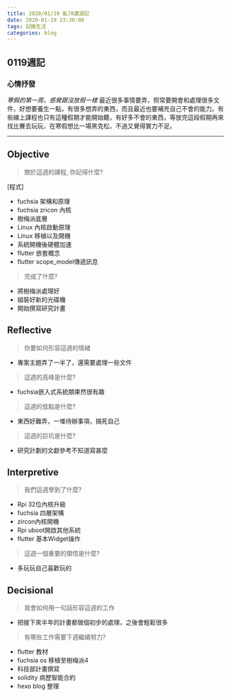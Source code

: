 ```yaml
---
title: 2020/01/19 亂78遭週記
date: 2020-01-19 23:30:00
tags: 記錄生活
categories: blog
---
```

## **0119週記**

### 心情抒發
*寒假的第一周，感覺跟沒放假一樣*
最近很多事情要弄，照常要開會和處理很多文件，好想要養生一點，有很多想弄的東西，而且最近也要補充自己不會的能力。有些線上課程也只有這種假期才能開始聽，有好多不會的東西，等放完這段假期再來找比賽去玩玩，在寒假想比一場黑克松，不過又覺得實力不足。

---
<!-- more -->
## **Objective**

> 關於這週的課程, 你記得什麼?

[程式]
- fuchsia 架構和原理
- fuchsia zricon 內核
- 樹梅派底層
- Linux 內核啟動原理
- Linux 移植以及開機
- 系統開機後硬體加速
- flutter 嵌套概念
- flutter scope_model傳遞訊息

> 完成了什麼?

- 將樹梅派處理好
- 組裝好新的光碟機
- 開始撰寫研究計畫

## **Reflective**

> 你要如何形容這週的情緒

* 專案主題弄了一半了，還需要處理一些文件

> 這週的高峰是什麼?

* fuchsia嵌入式系統類果然很有趣

> 這週的低點是什麼?

* 東西好難弄，一堆待辦事項，搞死自己

> 這週的巨坑是什麼?

* 研究計劃的文獻參考不知道寫甚麼

## **Interpretive**

> 我們這週學到了什麼?

- Rpi 32位內核升級
- fuchsia 四層架構
- zircon內核開機
- Rpi uboot開啟其他系統
- flutter 基本Widget操作

> 這週一個重要的領悟是什麼?

* 多玩玩自己喜歡玩的

## **Decisional**

> 我會如何用一句話形容這週的工作

* 把接下來半年的計畫都做個初步的處理，之後會輕鬆很多

> 有哪些工作需要下週繼續努力?

- flutter 教材
- fuchsia os 移植至樹梅派4
- 科技部計畫撰寫
- solidity 病歷智能合約
- hexo blog 整理
